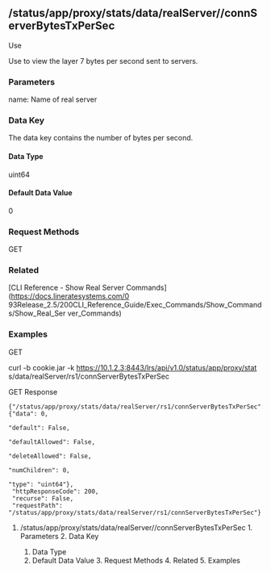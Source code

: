 ## /status/app/proxy/stats/data/realServer/<name>/connServerBytesTxPerSec

Use

Use to view the layer 7 bytes per second sent to servers.

### Parameters

name: Name of real server

### Data Key

The data key contains the number of bytes per second.

#### Data Type

uint64

#### Default Data Value

0

### Request Methods

GET

### Related

[CLI Reference - Show Real Server Commands](https://docs.lineratesystems.com/0
93Release_2.5/200CLI_Reference_Guide/Exec_Commands/Show_Commands/Show_Real_Ser
ver_Commands)

### Examples

GET

curl -b cookie.jar -k https://10.1.2.3:8443/lrs/api/v1.0/status/app/proxy/stat
s/data/realServer/rs1/connServerBytesTxPerSec

GET Response

    
    {"/status/app/proxy/stats/data/realServer/rs1/connServerBytesTxPerSec": {"data": 0,
                                                                                   "default": False,
                                                                                   "defaultAllowed": False,
                                                                                   "deleteAllowed": False,
                                                                                   "numChildren": 0,
                                                                                   "type": "uint64"},
     "httpResponseCode": 200,
     "recurse": False,
     "requestPath": "/status/app/proxy/stats/data/realServer/rs1/connServerBytesTxPerSec"}
    

  1. /status/app/proxy/stats/data/realServer/<name>/connServerBytesTxPerSec
    1. Parameters
    2. Data Key
      1. Data Type
      2. Default Data Value
    3. Request Methods
    4. Related
    5. Examples

